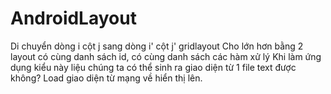 # AndroidLayout

Di chuyển dòng i cột j sang dòng i' cột j' gridlayout
Cho lớn hơn bằng 2 layout có cùng danh sách id, có cùng danh sách các hàm xử lý
Khi làm ứng dụng kiểu này liệu chúng ta có thể sinh ra giao diện từ 1 file text được không?
Load giao diện từ mạng về hiển thị lên.
